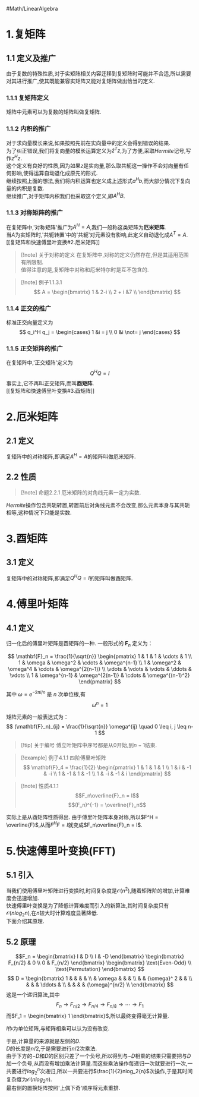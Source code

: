 #Math/LinearAlgebra
# 1.复矩阵
## 1.1 定义及推广
由于复数的特殊性质,对于实矩阵相关内容迁移到复矩阵时可能并不合适,所以需要对其进行推广,使其既能兼容实矩阵又能对复矩阵做出恰当的定义.
### 1.1.1 复矩阵定义
矩阵中元素可以为复数的矩阵叫做复矩阵.
### 1.1.2 内积的推广
对于求向量模长来说,如果按照先前在实向量中的定义会得到错误的结果.  
为了纠正错误,我们将复向量的模长运算定义为$\bar{z}^Tz$,为了方便,采取$Hermite$记号,写作$z^Hz$.  
这个定义有良好的性质,因为如果$z$是实向量,那么取共轭这一操作不会对向量有任何影响,使得运算自动退化成原先的形式.  
继续按照上面的想法,我们将内积运算也定义成上述形式$a^Hb$,而大部分情况下复向量的内积是复数.  
继续推广,对于矩阵内积我们也采取这个定义,即$A^HB$.
### 1.1.3 对称矩阵的推广
在复矩阵中,'对称矩阵'推广为$A^H = A$,我们一般称这类矩阵为**厄米矩阵**.  
当$A$为实矩阵时,'共轭转置'中的'共轭'对元素没有影响,此定义自动退化成$A^T = A$.  
[[复矩阵和快速傅里叶变换#2.厄米矩阵]]
>[!note] 关于对称的定义
>在复矩阵中,对称的定义仍然存在,但是其适用范围有所限制.  
>值得注意的是,复矩阵中对称和厄米特尔时是互不包含的.

>[!note] 例子1.1.3.1
>$$
>A = 
>\begin{bmatrix}
>	1 & 2-i \\ 2 + i &7 \\
>	\end{bmatrix}
>$$

### 1.1.4 正交的推广
标准正交向量定义为
$$
q_i^H q_j = 
\begin{cases}
	1 &i = j \\
	0 &i \not= j
	\end{cases}
$$
### 1.1.5 正交矩阵的推广
在复矩阵中,'正交矩阵'定义为
$$Q^HQ = I$$
事实上,它不再叫正交矩阵,而叫**酉矩阵**.  
[[复矩阵和快速傅里叶变换#3.酉矩阵]]

# 2.厄米矩阵
## 2.1 定义
复矩阵中的对称矩阵,即满足$A^H = A$的矩阵叫做厄米矩阵.
## 2.2 性质
>[!note] 命题2.2.1
>厄米矩阵的对角线元素一定为实数.

$Hermite$操作包含共轭转置,转置前后对角线元素不会改变,那么元素本身与其共轭相等,这种情况下只能是实数.

# 3.酉矩阵
## 3.1 定义
复矩阵中的对称矩阵,即满足$Q^HQ = I$的矩阵叫做酉矩阵.

# 4.傅里叶矩阵
## 4.1 定义
归一化后的傅里叶矩阵是酉矩阵的一种.
一般形式的 $\mathbf{F}_n$ 定义为：

$$
\mathbf{F}_n = \frac{1}{\sqrt{n}}
\begin{pmatrix}
1 & 1 & 1 & \cdots & 1 \\
1 & \omega & \omega^2 & \cdots & \omega^{n-1} \\
1 & \omega^2 & \omega^4 & \cdots & \omega^{2(n-1)} \\
\vdots & \vdots & \vdots & \ddots & \vdots \\
1 & \omega^{n-1} & \omega^{2(n-1)} & \cdots & \omega^{(n-1)^2}
\end{pmatrix}
$$

其中 $\omega = e^{-2\pi i / n}$ 是 $n$ 次单位根,有
$$\omega^n = 1$$

矩阵元素的一般表达式为：
$$
(\mathbf{F}_n)_{ij} = \frac{1}{\sqrt{n}} \omega^{ij} \quad 0 \leq i, j \leq n-1
$$

>[!tip] 关于编号 
>傅立叶矩阵中序号都是从$0$开始,到$n-1$结束.

>[!example] 例子4.1.1 四阶傅里叶矩阵
>$$
>\mathbf{F}_4 = \frac{1}{2}
>\begin{pmatrix}
>1 & 1 & 1 & 1 \\
>1 & i & -1 & -i \\
>1 & -1 & 1 & -1 \\
>1 & -i & -1 & i
>\end{pmatrix}
>$$

>[!note] 性质4.1.1
>$$F_n\overline{F}_n = I$$
>$$(F_n)^{-1} = \overline{F}_n$$

实际上是从酉矩阵性质得出.
由于傅里叶矩阵本身对称,所以$F^H = \overline{F}$,从而$F^HF = I$就变成$F_n\overline{F}_n = I$.
# 5.快速傅里叶变换(FFT)
## 5.1 引入
当我们使用傅里叶矩阵进行变换时,时间复杂度是$\mathcal{O} (n^2)$,随着矩阵阶的增加,计算难度会迅速增加.  
快速傅里叶变换是为了降低计算难度而引入的新算法,其时间复杂度只有$\mathcal{O}(nlog_2n)$,在$n$较大时计算难度显著降低.  
下面介绍其原理.
## 5.2 原理
$$F_n = 
\begin{bmatrix}
I & D \\ I & -D
\end{bmatrix}
\begin{bmatrix}
F_{n/2} & 0 \\ 0 & F_{n/2}
\end{bmatrix}
\begin{bmatrix}
\text{Even-Odd} \\ \text{Permutation}
\end{bmatrix}
$$
$$
D = 
\begin{bmatrix}
1 & & & & \\
 & \omega & & & \\
& & {\omega}^ 2 & & \\
& & & \ddots & \\
& & & & {\omega}^{n/2} \\
\end{bmatrix}
$$
这是一个递归算法,其中$$F_n \longrightarrow F_{n/2} \longrightarrow F_{n/4} \longrightarrow F_{n/8} \longrightarrow \cdots \longrightarrow F_{1}$$
而$F_1 = \begin{bmatrix} 1 \end{bmatrix}$,所以最终变得毫无计算量.

$I$作为单位矩阵,与矩阵相乘可以认为没有改变.

于是,计算量的来源就是左侧的$D$.  
$D$的长度是$n/2$,于是需要进行$n/2$次乘法.  
由于下方的$-D$和$D$的区别只差了一个负号,所以得到与$-D$相乘的结果只需要把与$D$加一个负号,从而没有增加乘法计算量.而这些乘法操作每递归一次就要进行一次,一共要进行$log_2^n$次递归,所以一共要进行$\frac{1}{2}nlog_2{n}$次操作,于是其时间复杂度为$\mathcal{O}(nlog_2{n})$.  
最右侧的置换矩阵按照'上偶下奇'顺序将元素重排.



















